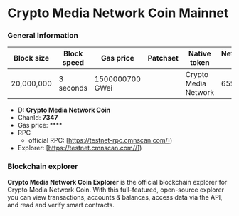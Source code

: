# Crypto Media Network Coin Mainnet

### General Information

| Block size | Block speed | Gas price          | Patchset | Native token | Network ID |
| ---------- | ----------- | ------------------ | -------- | ------------ | ---------- |
| 20,000,000 | 3 seconds   | 1500000700 GWei    |          | Crypto Media Network          |      65931 |

* D: **Crypto Media Network Coin**
* ChanId: **7347**
* Gas price: ****
* RPC
  * official RPC: [https://testnet-rpc.cmnscan.com/])​
* Explorer: [https://testnet.cmnscan.com//])​



### Blockchain explorer

**Crypto Media Network Coin Explorer** is the official blockchain explorer for Crypto Media Network Coin. With this full-featured, open-source explorer you can view transactions, accounts & balances, access data via the API, and read and verify smart contracts.


###
